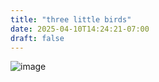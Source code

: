 ```yaml
---
title: "three little birds"
date: 2025-04-10T14:24:21-07:00
draft: false
---
```

![image](/images/three_little_birds.jpg)
